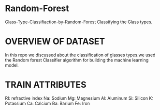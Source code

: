 # Random-Forest
Glass-Type-Classifiaction-by-Random-Forest
Classifying the Glass types.

# OVERVIEW OF DATASET
In this repo we discussed about the classification of glasses types.we used the Random forest Classifier algorithm for building the machine learning model.

# TRAIN ATTRIBUTES
RI: refractive index Na: Sodium Mg: Magnesium Al: Aluminum Si: Silicon K: Potassium Ca: Calcium Ba: Barium Fe: Iron
